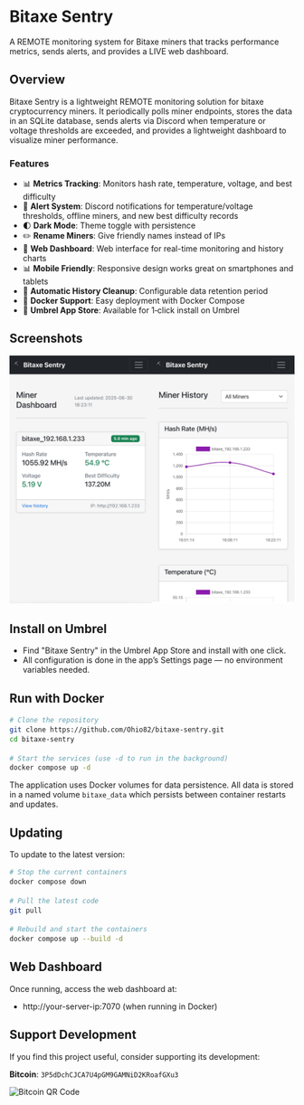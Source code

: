 # Bitaxe Sentry

A REMOTE monitoring system for Bitaxe miners that tracks performance metrics, sends alerts, and provides a LIVE web dashboard.

## Overview

Bitaxe Sentry is a lightweight REMOTE monitoring solution for bitaxe cryptocurrency miners. It periodically polls miner endpoints, stores the data in an SQLite database, sends alerts via Discord when temperature or voltage thresholds are exceeded, and provides a lightweight dashboard to visualize miner performance.

### Features

- 📊 **Metrics Tracking**: Monitors hash rate, temperature, voltage, and best difficulty
- 🚨 **Alert System**: Discord notifications for temperature/voltage thresholds, offline miners, and new best difficulty records
- 🌓 **Dark Mode**: Theme toggle with persistence
- ✏️ **Rename Miners**: Give friendly names instead of IPs
- 📱 **Web Dashboard**: Web interface for real-time monitoring and history charts
- 📊 **Mobile Friendly**: Responsive design works great on smartphones and tablets
- 🔄 **Automatic History Cleanup**: Configurable data retention period
- 🐳 **Docker Support**: Easy deployment with Docker Compose
- 🧩 **Umbrel App Store**: Available for 1‑click install on Umbrel

## Screenshots

![Dashboard View](./public/merged_image.png)

## Install on Umbrel

- Find "Bitaxe Sentry" in the Umbrel App Store and install with one click.
- All configuration is done in the app’s Settings page — no environment variables needed.

## Run with Docker

```bash
# Clone the repository
git clone https://github.com/Ohio82/bitaxe-sentry.git
cd bitaxe-sentry

# Start the services (use -d to run in the background)
docker compose up -d
```

The application uses Docker volumes for data persistence. All data is stored in a named volume `bitaxe_data` which persists between container restarts and updates.

## Updating

To update to the latest version:

```bash
# Stop the current containers
docker compose down

# Pull the latest code
git pull

# Rebuild and start the containers
docker compose up --build -d
```

## Web Dashboard

Once running, access the web dashboard at:
- http://your-server-ip:7070 (when running in Docker)

## Support Development

If you find this project useful, consider supporting its development:

**Bitcoin**: `3P5dDchCJCA7U4pGM9GAMNiD2KRoafGXu3`

![Bitcoin QR Code](https://api.qrserver.com/v1/create-qr-code/?size=150x150&data=bitcoin:bc1qrnywctt0lerrfgyqj5fvf7aulp5rvtr9as25uq) 
